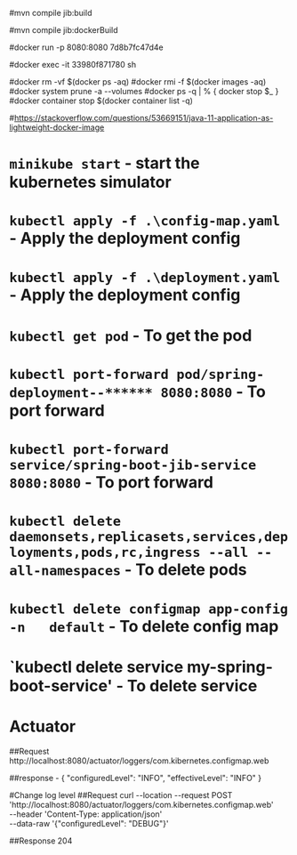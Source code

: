 #mvn compile jib:build

#mvn compile jib:dockerBuild

#docker run -p 8080:8080 7d8b7fc47d4e

#docker exec -it 33980f871780 sh



#docker rm -vf $(docker ps -aq)
#docker rmi -f $(docker images -aq)
#docker system prune -a --volumes
#docker ps -q | % { docker stop $_ }
#docker container stop $(docker container list -q)

#https://stackoverflow.com/questions/53669151/java-11-application-as-lightweight-docker-image


# `minikube start` - start the kubernetes simulator
# `kubectl apply -f .\config-map.yaml` - Apply the deployment config
# `kubectl apply -f .\deployment.yaml` - Apply the deployment config
# `kubectl get pod` - To get the pod
# `kubectl port-forward pod/spring-deployment--****** 8080:8080` - To port forward
# `kubectl port-forward service/spring-boot-jib-service 8080:8080` - To port forward

# `kubectl delete daemonsets,replicasets,services,deployments,pods,rc,ingress --all --all-namespaces` - To delete pods

# `kubectl delete configmap app-config     -n   default` - To delete config map

# `kubectl delete service my-spring-boot-service' - To delete service




# Actuator
##Request
http://localhost:8080/actuator/loggers/com.kibernetes.configmap.web

##response -
{
"configuredLevel": "INFO",
"effectiveLevel": "INFO"
}

#Change log level
##Request
curl --location --request POST 'http://localhost:8080/actuator/loggers/com.kibernetes.configmap.web' \
--header 'Content-Type: application/json' \
--data-raw '{"configuredLevel": "DEBUG"}'

##Response
204
